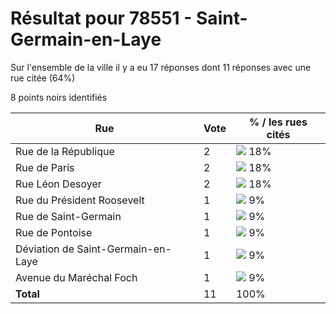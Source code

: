 # Résultat pour 78551 - Saint-Germain-en-Laye

Sur l'ensemble de la ville il y a eu 17 réponses dont 11 réponses avec une rue citée (64%)

8 points noirs identifiés

| Rue | Vote | % / les rues cités|
|-----|------|-------------------|
| Rue de la République | 2 | <img src="../../img/bar_18.gif" />&nbsp;18%|
| Rue de Paris | 2 | <img src="../../img/bar_18.gif" />&nbsp;18%|
| Rue Léon Desoyer | 2 | <img src="../../img/bar_18.gif" />&nbsp;18%|
| Rue du Président Roosevelt | 1 | <img src="../../img/bar_9.gif" />&nbsp;9%|
| Rue de Saint-Germain | 1 | <img src="../../img/bar_9.gif" />&nbsp;9%|
| Rue de Pontoise | 1 | <img src="../../img/bar_9.gif" />&nbsp;9%|
| Déviation de Saint-Germain-en-Laye | 1 | <img src="../../img/bar_9.gif" />&nbsp;9%|
| Avenue du Maréchal Foch | 1 | <img src="../../img/bar_9.gif" />&nbsp;9%|
| **Total** | 11 | 100%|
